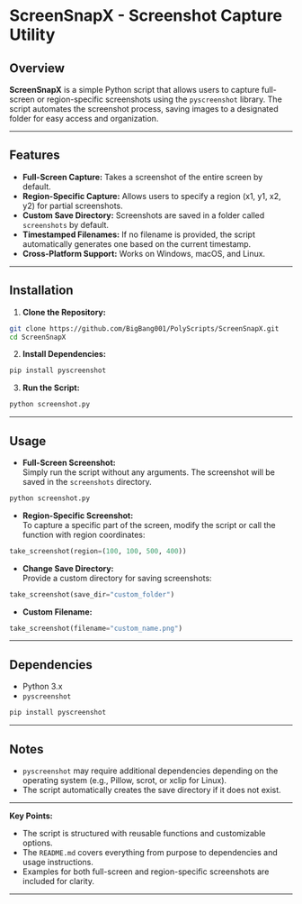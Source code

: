 # ScreenSnapX - Screenshot Capture Utility  

## Overview  
**ScreenSnapX** is a simple Python script that allows users to capture full-screen or region-specific screenshots using the `pyscreenshot` library. The script automates the screenshot process, saving images to a designated folder for easy access and organization.  

---

## Features  
- **Full-Screen Capture:** Takes a screenshot of the entire screen by default.  
- **Region-Specific Capture:** Allows users to specify a region (x1, y1, x2, y2) for partial screenshots.  
- **Custom Save Directory:** Screenshots are saved in a folder called `screenshots` by default.  
- **Timestamped Filenames:** If no filename is provided, the script automatically generates one based on the current timestamp.  
- **Cross-Platform Support:** Works on Windows, macOS, and Linux.  

---

## Installation  

1. **Clone the Repository:**  
```bash
git clone https://github.com/BigBang001/PolyScripts/ScreenSnapX.git
cd ScreenSnapX
```

2. **Install Dependencies:**  
```bash
pip install pyscreenshot
```

3. **Run the Script:**  
```bash
python screenshot.py
```

---

## Usage  

- **Full-Screen Screenshot:**  
Simply run the script without any arguments. The screenshot will be saved in the `screenshots` directory.  
```bash
python screenshot.py
```

- **Region-Specific Screenshot:**  
To capture a specific part of the screen, modify the script or call the function with region coordinates:  
```python
take_screenshot(region=(100, 100, 500, 400))
```

- **Change Save Directory:**  
Provide a custom directory for saving screenshots:  
```python
take_screenshot(save_dir="custom_folder")
```

- **Custom Filename:**  
```python
take_screenshot(filename="custom_name.png")
```

---

## Dependencies  
- Python 3.x  
- `pyscreenshot`  
```bash
pip install pyscreenshot
```

---

## Notes  
- `pyscreenshot` may require additional dependencies depending on the operating system (e.g., Pillow, scrot, or xclip for Linux).  
- The script automatically creates the save directory if it does not exist.  

---

**Key Points:**  
- The script is structured with reusable functions and customizable options.  
- The `README.md` covers everything from purpose to dependencies and usage instructions.  
- Examples for both full-screen and region-specific screenshots are included for clarity.  
 ---
